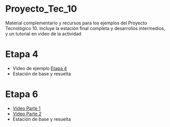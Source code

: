 # Proyecto_Tec_10
Material complementario y recursos para los ejemplos del Proyecto Tecnológico 10. 
Incluye la estación final completa y desarrollos intermedios, y un tutorial en video de la actividad

# Etapa 4
* Video de ejemplo [Etapa 4](https://youtu.be/oMso6yfcMLw)
* Estación de base y resuelta


# Etapa 6
* [Video Parte 1](https://youtu.be/EUqZjvA285s)
* [Video Parte 2](https://youtu.be/YVNlM3OAhVE)
* Estación de base y resuelta
